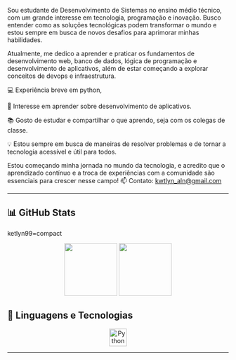 Sou estudante de Desenvolvimento de Sistemas no ensino médio técnico, com um grande interesse em tecnologia, programação e inovação. Busco entender como as soluções tecnológicas podem transformar o mundo e estou sempre em busca de novos desafios para aprimorar minhas habilidades.

Atualmente, me dedico a aprender e praticar os fundamentos de desenvolvimento web, banco de dados, lógica de programação e desenvolvimento de aplicativos, além de estar começando a explorar conceitos de devops e infraestrutura.

💻 Experiência breve em python,

🚀 Interesse em aprender sobre desenvolvimento de aplicativos.

📚 Gosto de estudar e compartilhar o que aprendo, seja com os colegas de classe.

💡 Estou sempre em busca de maneiras de resolver problemas e de tornar a tecnologia acessível e útil para todos.

Estou começando minha jornada no mundo da tecnologia, e acredito que o aprendizado contínuo e a troca de experiências com a comunidade são essenciais para crescer nesse campo!
📫 Contato: kwtlyn_aln@gmail.com

---
## 📊 GitHub Stats
ketlyn99=compact
<p align="center">
  <img height="120em" src="https://github-readme-stats.vercel.app/api?username=ketlyn99_icons=true&theme=tokyonight&hide_title=false" />
  <img height="120em" src="https://github-readme-stats.vercel.app/api/top-langs/?username=ketlyn99=compact&theme=tokyonight" />
</p>

## 🚀 Linguagens e Tecnologias

<p align="center">
  <img src="https://cdn.jsdelivr.net/gh/devicons/devicon/icons/python/python-original.svg" height="40" alt="Python" />
</p>

---

